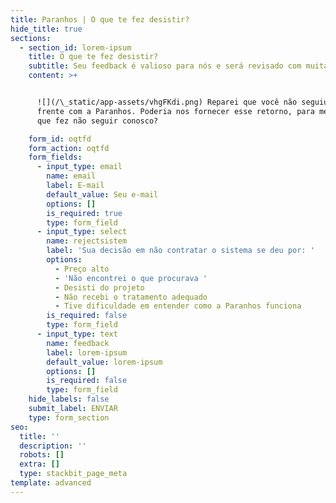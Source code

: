 ```yaml
---
title: Paranhos | O que te fez desistir?
hide_title: true
sections:
  - section_id: lorem-ipsum
    title: O que te fez desistir?
    subtitle: Seu feedback é valioso para nós e será revisado com muita cautela.
    content: >+


      ![](/\_static/app-assets/vhgFKdi.png) Reparei que você não seguiu em
      frente com a Paranhos. Poderia nos fornecer esse retorno, para melhorar o
      que fez não seguir conosco?

    form_id: oqtfd
    form_action: oqtfd
    form_fields:
      - input_type: email
        name: email
        label: E-mail
        default_value: Seu e-mail
        options: []
        is_required: true
        type: form_field
      - input_type: select
        name: rejectsistem
        label: 'Sua decisão em não contratar o sistema se deu por: '
        options:
          - Preço alto
          - 'Não encontrei o que procurava '
          - Desisti do projeto
          - Não recebi o tratamento adequado
          - Tive dificuldade em entender como a Paranhos funciona
        is_required: false
        type: form_field
      - input_type: text
        name: feedback
        label: lorem-ipsum
        default_value: lorem-ipsum
        options: []
        is_required: false
        type: form_field
    hide_labels: false
    submit_label: ENVIAR
    type: form_section
seo:
  title: ''
  description: ''
  robots: []
  extra: []
  type: stackbit_page_meta
template: advanced
---
```


